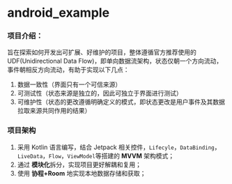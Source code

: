# android_example

### 项目介绍： 
旨在探索如何开发出可扩展、好维护的项目，整体遵循官方推荐使用的 UDF(Unidirectional Data Flow)，即单向数据流架构，状态仅朝一个方向流动，事件朝相反方向流动，有助于实现以下几点：
1. 数据一致性（界面只有一个可信来源）
2. 可测试性（状态来源是独立的，因此可独立于界面进行测试）
3. 可维护性（状态的更改遵循明确定义的模式，即状态更改是用户事件及其数据拉取来源共同作用的结果）

### 项目架构
1. 采用 Kotlin 语言编写，结合 Jetpack 相关控件，`Lifecyle`，`DataBinding`，`LiveData`，`Flow`，`ViewModel`等搭建的 **MVVM** 架构模式；
2. 通过 **模块化**拆分，实现项目更好解耦和复用；
3. 使用 **协程+Room** 地实现本地数据存储和获取；
